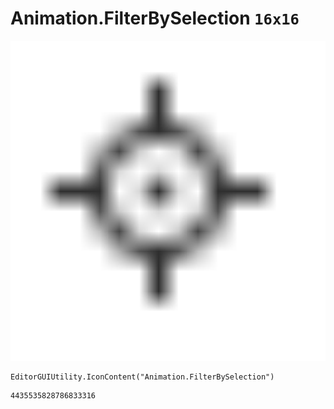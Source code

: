 # Animation.FilterBySelection `16x16`
<img src="/img/Animation.FilterBySelection.png" width=512 height=512>

``` CSharp
EditorGUIUtility.IconContent("Animation.FilterBySelection")
```
```
4435535828786833316
```
